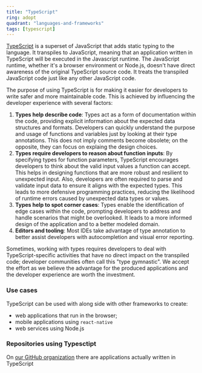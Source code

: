 ```yaml
---
title: "TypeScript"
ring: adopt
quadrant: "languages-and-frameworks"
tags: [typescript]
---
```


[TypeScript](https://www.typescriptlang.org/) is a superset of JavaScript that adds static typing to the language. It transpiles to JavaScript, meaning that an application written in TypeScript will be executed in the Javascript runtime. The JavaScript runtime, whether it's a browser environment or Node.js, doesn't have direct awareness of the original TypeScript source code. It treats the transpiled JavaScript code just like any other JavaScript code.

The purpose of using TypeScript is for making it easier for developers to write safer and more maintainable code.
This is achieved by influencing the developer experience with several factors:

1. **Types help describe code**: Types act as a form of documentation within the code, providing explicit information about the expected data structures and formats. Developers can quickly understand the purpose and usage of functions and variables just by looking at their type annotations. This does not imply comments become obsolete; on the opposite, they can focus on explaing the design choices.
1. **Types require developers to reason about function inputs**: By specifying types for function parameters, TypeScript encourages developers to think about the valid input values a function can accept. This helps in designing functions that are more robust and resilient to unexpected input. Also, developers are often required to parse and validate input data to ensure it aligns with the expected types. This leads to more defensive programming practices, reducing the likelihood of runtime errors caused by unexpected data types or values.
1. **Types help to spot corner cases**: Types enable the identification of edge cases within the code, prompting developers to address and handle scenarios that might be overlooked. It leads to a more informed design of the application and to a better modeled domain.
1. **Editors and tooling**: Most IDEs take advantage of type annotation to better assist developers with autocompletion and visual error reporting.

Sometimes, working with types requires developers to deal with TypeScript-specific activities that have no direct impact on the transpiled code; developer communities often call this "type gymnastic".
We accept the effort as we believe the advantage for the produced applications and the developer experience are worth the investment.

### Use cases
TypeScript can be used with along side with other frameworks to create:
* web applications that run in the browser;
* mobile applications using `react-native`
* web services using Node.js

### Repositories using Typesctipt
On [our GitHub organization](https://github.com/pagopa?q=&type=all&language=typescript) there are applications actually written in TypeScript
